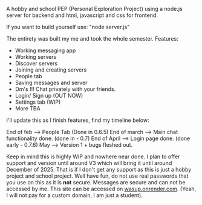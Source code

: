 A hobby and school PEP (Personal Exploration Project) using a node.js server for backend and html, javascript and css for frontend. 

If you want to build yourself use:
"node server.js" 

The entirety was built my me and took the whole semester.
Features:
- Working messaging app
- Working servers
- Discover servers
- Joining and creating servers
- People tab
- Saving messages and server
- Dm's !!! Chat privately with your friends.
- Login/ Sign up (OUT NOW)
- Settings tab (WIP)
- More TBA

I'll update this as I finish features, find my timeline below:

End of feb --> People Tab (Done in 0.6.5)
End of march --> Main chat functionality done. (done in - 0.7)
End of April --> Login page done. (done early - 0.7.6)
May --> Version 1 + bugs fleshed out.

Keep in mind this is highly WIP and nowhere near done. I plan to offer support and version until around V3 which will bring it until around December of 2025. 
That is if I don't get any support as this is just a hobby project and school project.
Well have fun, do not use real passwords that you use on this as it is **not** secure. Messages are secure and can not be accessed by me. 
This site can be accessed on [wasup.onrender.com](url).
(Yeah, I will not pay for a custom domain, I am just a student).
